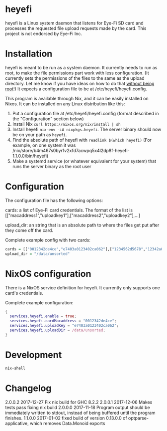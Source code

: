 # heyefi

heyefi is a Linux system daemon that listens for Eye-Fi SD card and processes the requested file upload requests made by the card. This project is not endorsed by Eye-Fi Inc.

# Installation

heyefi is meant to be run as a system daemon. It currently needs to run as root, to make the file permissions part work with less configuration. (It currently sets the permissions of the files to the same as the upload directory. Let me know if you have ideas on how to do that [without being root](https://github.com/ryantm/heyefi/issues/4)!) It expects a configuration file to be at /etc/heyefi/heyefi.config.

This program is available through Nix, and it can be easily installed on Nixos. It can be installed on any Linux distribution like this:

1. Put a configuration file at /etc/heyefi/heyefi.config (format described in the "Configuration" section below)
2. Install Nix `curl https://nixos.org/nix/install | sh`
3. Install heyefi `nix-env -iA nixpkgs.heyefi`. The server binary should now be on your path as `heyefi`.
4. Find the absolute path of heyefi with `readlink $(which heyefi)` (For example, on one system it was /nix/store/b4m467s0byr1v2xfd7acwpq5x4l2dp8f-heyefi-1.1.0.0/bin/heyefi)
5. Make a systemd service (or whatever equivalent for your system) that runs the server binary as the root user

# Configuration

The configuration file has the following options:

cards: a list of Eye-Fi card credentials. The format of the list is [["macaddress1","uploadkey1"],["macaddress2","uploadkey2"],...]

upload_dir: an string that is an absolute path to where the files get put after they come off the card.

Complete example config with two cards:

```haskell
cards = [["0012342de4ce","e7403a0123402ca062"],["1234562d5678","12342a062"]]
upload_dir = "/data/unsorted"
```

# NixOS configuration

There is a NixOS service definition for heyefi. It currently only supports one card's credentials.

Complete example configuration:

```nix
{
  services.heyefi.enable = true;
  services.heyefi.cardMacaddress = "0012342de4ce";
  services.heyefi.uploadKey = "e7403a0123402ca062";
  services.heyefi.uploadDir = /data/unsorted;
}
```

# Development

```bash
nix-shell
```


# Changelog

2.0.0.2 2017-12-27 Fix nix build for GHC 8.2.2
2.0.0.1 2017-12-06 Makes tests pass fixing nix build
2.0.0.0 2017-11-18 Program output should be immediately written to stdout, instead of being buffered until the program finishes.
1.1.0.0 2017-01-02 fixed build of version 0.13.0.0 of optparse-applicative, which removes Data.Monoid exports
